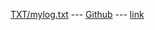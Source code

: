 [TXT/mylog.txt](https://github.com/DaoistXuandu/os242/blob/main/TXT/mylog.txt) --- [Github](https://github.com/DaoistXuandu/os242/) --- [link](https://daoistxuandu.github.io/os242/LINKS/)
